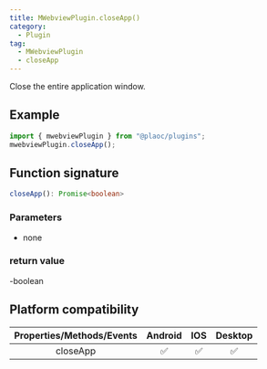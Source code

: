 ```yaml
---
title: MWebviewPlugin.closeApp()
category:
  - Plugin
tag:
  - MWebviewPlugin
  - closeApp
---
```


Close the entire application window.

## Example

```ts
import { mwebviewPlugin } from "@plaoc/plugins";
mwebviewPlugin.closeApp();
```

## Function signature

```ts
closeApp(): Promise<boolean>
```

### Parameters

- none

### return value

-boolean

## Platform compatibility

| Properties/Methods/Events | Android | IOS | Desktop |
| :-----------------------: | :-----: | :-: | :-----: |
|         closeApp          |   ✅    | ✅  |   ✅    |
